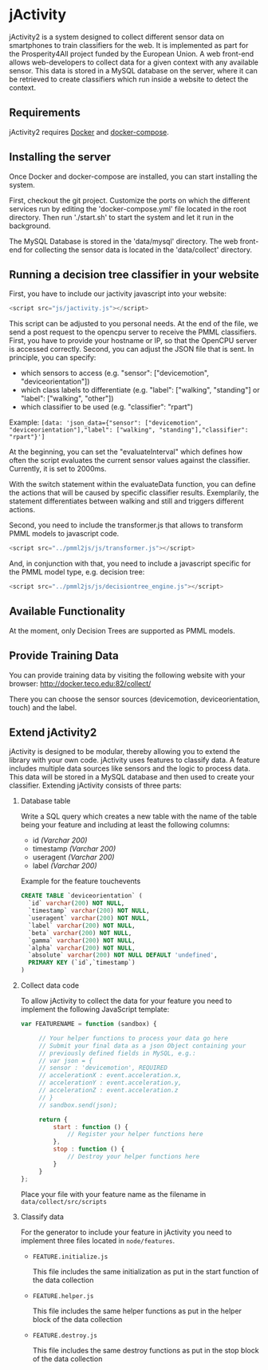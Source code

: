 # jActivity

jActivity2 is a system designed to collect different sensor data on smartphones to train classifiers for the web. It is implemented as part for the Prosperity4All project funded by the European Union.
A web front-end allows web-developers to collect data for a given context with any available sensor. This data is stored in a MySQL database on the server, where it can be retrieved to create classifiers which run inside a website to detect the context.


## Requirements

jActivity2 requires [Docker](https://www.docker.com/) and [docker-compose](https://docs.docker.com/compose/).


## Installing the server

Once Docker and docker-compose are installed, you can start installing the system.

First, checkout the git project.
Customize the ports on which the different services run by editing the 'docker-compose.yml' file located in the root directory.
Then run './start.sh' to start the system and let it run in the background.

The MySQL Database is stored in the 'data/mysql' directory.
The web front-end for collecting the sensor data is located in the 'data/collect' directory.


## Running a decision tree classifier in your website

First, you have to include our jactivity javascript into your website:
```javascript
<script src="js/jactivity.js"></script>
```

This script can be adjusted to you personal needs.
At the end of the file, we send a post request to the opencpu server to receive the PMML classifiers.
First, you have to provide your hostname or IP, so that the OpenCPU server is accessed correctly.
Second, you can adjust the JSON file that is sent. In principle, you can specify:
* which sensors to access (e.g. "sensor": ["devicemotion", "deviceorientation"])
* which class labels to differentiate (e.g. "label": ["walking", "standing"] or "label": ["walking", "other"])
* which classifier to be used (e.g. "classifier": "rpart")

Example:
```[data: 'json_data={"sensor": ["devicemotion", "deviceorientation"],"label": ["walking", "standing"],"classifier": "rpart"}']```

At the beginning, you can set the "evaluateInterval" which defines how often the script evaluates the current sensor values against the classifier.
Currently, it is set to 2000ms.

With the switch statement within the evaluateData function, you can define the actions that will be caused by specific classifier results.
Exemplarily, the statement differentiates between walking and still and triggers different actions.

Second, you need to include the transformer.js that allows to transform PMML models to javascript code.
```javascript
<script src="../pmml2js/js/transformer.js"></script>
```

And, in conjunction with that, you need to include a javascript specific for the PMML model type, e.g. decision tree:
```javascript
<script src="../pmml2js/js/decisiontree_engine.js"></script>
```


## Available Functionality

At the moment, only Decision Trees are supported as PMML models.


## Provide Training Data

You can provide training data by visiting the following website with your browser:
http://docker.teco.edu:82/collect/

There you can choose the sensor sources (devicemotion, deviceorientation, touch) and the label.

## Extend jActivity2

jActivity is designed to be modular, thereby allowing you to extend the library with your own code.
jActivity uses features to classify data. A feature includes multiple data sources like sensors and the logic to process data.
This data will be stored in a MySQL database and then used to create your classifier.
Extending jActivity consists of three parts:
1. Database table

   Write a SQL query which creates a new table with the name of the table being your feature and including at least the following columns:
   * id *(Varchar 200)*
   * timestamp *(Varchar 200)*
   * useragent *(Varchar 200)*
   * label *(Varchar 200)*

   Example for the feature touchevents
   ```sql
   CREATE TABLE `deviceorientation` (
     `id` varchar(200) NOT NULL,
     `timestamp` varchar(200) NOT NULL,
     `useragent` varchar(200) NOT NULL,
     `label` varchar(200) NOT NULL,
     `beta` varchar(200) NOT NULL,
     `gamma` varchar(200) NOT NULL,
     `alpha` varchar(200) NOT NULL,
     `absolute` varchar(200) NOT NULL DEFAULT 'undefined',
     PRIMARY KEY (`id`,`timestamp`)
   )
   ```
2. Collect data code

   To allow jActivity to collect the data for your feature you need to implement the following JavaScript template:
   ```javascript
   var FEATURENAME = function (sandbox) {

        // Your helper functions to process your data go here
        // Submit your final data as a json Object containing your
        // previously defined fields in MySQL, e.g.:
        // var json = {
        // sensor : 'devicemotion', REQUIRED
        // accelerationX : event.acceleration.x,
        // accelerationY : event.acceleration.y,
        // accelerationZ : event.acceleration.z
        // }
        // sandbox.send(json);

        return {
            start : function () {
    		    // Register your helper functions here
    		},
            stop : function () {
                // Destroy your helper functions here
            }
        }
   };
   ```
   Place your file with your feature name as the filename in `data/collect/src/scripts`
3. Classify data

   For the generator to include your feature in jActivity you need to implement three files located in `node/features`.
   * `FEATURE.initialize.js`

      This file includes the same initialization as put in the start function of the data collection
   * `FEATURE.helper.js`

      This file includes the same helper functions as put in the helper block of the data collection
   * `FEATURE.destroy.js`

      This file includes the same destroy functions as put in the stop block of the data collection
